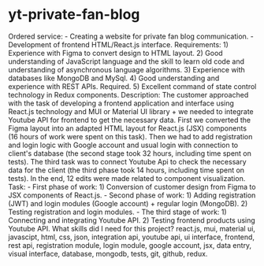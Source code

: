 # yt-private-fan-blog
Ordered service: - Creating a website for private fan blog communication. - Development of frontend HTML/React.js interface.  Requirements: 1) Experience with Figma to convert design to HTML layout. 2) Good understanding of JavaScript language and the skill to learn old code and understanding of asynchronous language algorithms. 3) Experience with databases like MongoDB and MySql. 4) Good understanding and experience with REST APIs. Required. 5) Excellent command of state control technology in Redux components.  Description: The customer approached with the task of developing a frontend application and interface using React.js technology and MUI or Material UI library + we needed to integrate Youtube API for frontend to get the necessary data. First we converted the Figma layout into an adapted HTML layout for React.js (JSX) components (16 hours of work were spent on this task). Then we had to add registration and login logic with Google account and usual login with connection to client's database (the second stage took 32 hours, including time spent on tests). The third task was to connect Youtube Api to check the necessary data for the client (the third phase took 14 hours, including time spent on tests). In the end, 12 edits were made related to component visualization.  Task: - First phase of work: 1) Conversion of customer design from Figma to JSX components of React.js.  - Second phase of work: 1) Adding registration (JWT) and login modules (Google account) + regular login (MongoDB). 2) Testing registration and login modules.  - The third stage of work: 1) Connecting and integrating Youtube API. 2) Testing frontend products using Youtube API.  What skills did I need for this project?  react.js, mui, material ui, javascipt, html, css, json, integration api, youtube api, ui interface, frontend, rest api, registration module, login module, google account, jsx, data entry, visual interface, database, mongodb, tests, git, github, redux.
